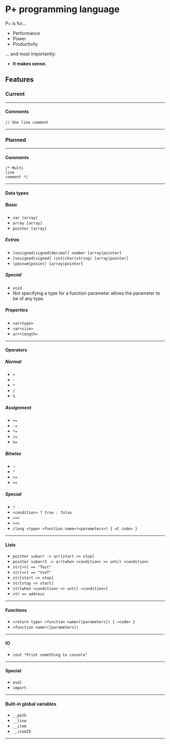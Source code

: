 # P+ programming language
P+ is for...
* Performance
* Power
* Productivity

... and most importantly:
* **It makes sense.**

## Features
### Current

--------

#### Comments
`// One line comment`

--------

### Planned

--------

#### Comments
```
/* Multi
line
comment */
```

--------

#### Data types
##### Basic
* `var [array]`
* `array [array]`
* `pointer [array]`

##### Extras
* `[unsigned|signed|decimal] number [array|pointer]`
* `[unsigned|signed] (int|char|string) [array|pointer]`
* `(posnum|posint) [array|pointer]`

##### Special
* `void`
* Not specifying a type for a function parameter allows the parameter to be of any type.

##### Properties
* `var<type>`
* `var<size>`
* `arr<length>`

--------

#### Operators
##### Normal
* `+`
* `-`
* `*`
* `/`
* `%`

##### Assignment
* `+=`
* `-=`
* `*=`
* `/=`
* `%=`

##### Bitwise
* `~`
* `^`
* `>>`
* `<<`

##### Special
* `!`
* `<condition> ? true : false`
* `>>>`
* `<<<`
* `clang <type> <function name>(<parameters>) { <C code> }`

--------

#### Lists
* `pointer subarr -> arr[start >> stop]`
* `pointer subarr2 -> arr[when <condition> >> until <condition>`
* `str[>>] == "Test"`
* `str[<<] == "tseT"`
* `str[start >> stop]`
* `str[stop << start]`
* `str[when <condition> >> until <condition>]`
* `str == address`

--------

#### Functions
* `<return type> <function name>([parameters]) { <code> }`
* `<function name>([parameters])`

--------

#### IO
* `cout "Print something to console"`

--------

#### Special
* `eval`
* `import`

--------

#### Built-in global variables
* `__path`
* `__line`
* `__item`
* `__itemID`

--------
